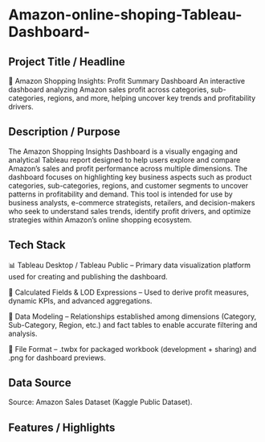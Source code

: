 # Amazon-online-shoping-Tableau-Dashboard-

## Project Title / Headline
🛒 Amazon Shopping Insights: Profit Summary Dashboard
An interactive dashboard analyzing Amazon sales profit across categories, sub-categories, regions, and more, helping uncover key trends and profitability drivers.

## Description / Purpose
The Amazon Shopping Insights Dashboard is a visually engaging and analytical Tableau report designed to help users explore and compare Amazon’s sales and profit performance across multiple dimensions. The dashboard focuses on highlighting key business aspects such as product categories, sub-categories, regions, and customer segments to uncover patterns in profitability and demand. This tool is intended for use by business analysts, e-commerce strategists, retailers, and decision-makers who seek to understand sales trends, identify profit drivers, and optimize strategies within Amazon’s online shopping ecosystem.

## Tech Stack
📊 Tableau Desktop / Tableau Public – Primary data visualization platform used for creating and publishing the dashboard.

🧮 Calculated Fields & LOD Expressions – Used to derive profit measures, dynamic KPIs, and advanced aggregations.

📝 Data Modeling – Relationships established among dimensions (Category, Sub-Category, Region, etc.) and fact tables to enable accurate filtering and analysis.

📁 File Format – .twbx for packaged workbook (development + sharing) and .png for dashboard previews.

## Data Source
Source: Amazon Sales Dataset (Kaggle Public Dataset).

## Features / Highlights


